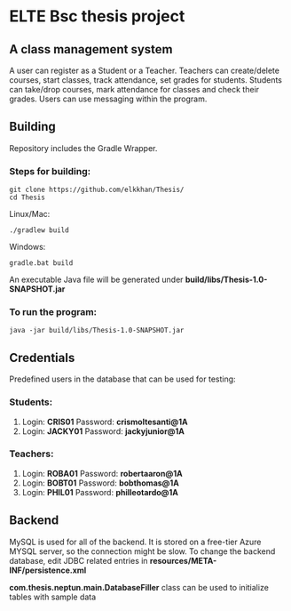 # ELTE Bsc thesis project
## A class management system
A user can register as a Student or a Teacher.
Teachers can create/delete courses, start classes, track attendance, set grades for students.
Students can take/drop courses, mark attendance for classes and check their grades.
Users can use messaging within the program.

## Building
Repository includes the Gradle Wrapper.
### Steps for building:
```
git clone https://github.com/elkkhan/Thesis/
cd Thesis
```
Linux/Mac:
```
./gradlew build
```
Windows:
```
gradle.bat build
```
An executable Java file will be generated under **build/libs/Thesis-1.0-SNAPSHOT.jar**

### To run the program:
```
java -jar build/libs/Thesis-1.0-SNAPSHOT.jar
```
## Credentials
Predefined users in the database that can be used for testing:
### Students:
1) Login: **CRIS01**
   Password: **crismoltesanti@1A**
2) Login: **JACKY01**
   Password: **jackyjunior@1A**
### Teachers:
1) Login: **ROBA01**
   Password: **robertaaron@1A**
2) Login: **BOBT01**
   Password: **bobthomas@1A**
3) Login: **PHIL01**
   Password: **philleotardo@1A**

 ## Backend
MySQL is used for all of the backend.
It is stored on a free-tier Azure MYSQL server, so the connection might be slow.
To change the backend database, edit JDBC related entries in **resources/META-INF/persistence.xml**

**com.thesis.neptun.main.DatabaseFiller** class can be used to initialize tables with sample data
